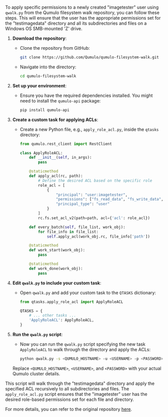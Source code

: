 To apply specific permissions to a newly created "imagetester" user using `qwalk.py` from the Qumulo filesystem walk repository, you can follow these steps. This will ensure that the user has the appropriate permissions set for the "testimagedata" directory and all its subdirectories and files on a Windows OS SMB-mounted 'Z' drive.

1. **Download the repository**:
   - Clone the repository from GitHub:
     ```bash
     git clone https://github.com/Qumulo/qumulo-filesystem-walk.git
     ```
   - Navigate into the directory:
     ```bash
     cd qumulo-filesystem-walk
     ```

2. **Set up your environment**:
   - Ensure you have the required dependencies installed. You might need to install the `qumulo-api` package:
     ```bash
     pip install qumulo-api
     ```

3. **Create a custom task for applying ACLs**:
   - Create a new Python file, e.g., `apply_role_acl.py`, inside the `qtasks` directory:
     ```python
     from qumulo.rest_client import RestClient

     class ApplyRoleACL:
         def __init__(self, in_args):
             pass

         @staticmethod
         def apply_acl(rc, path):
             # Define the desired ACL based on the specific role
             role_acl = [
                 {
                     "principal": "user:imagetester",
                     "permissions": ["fs_read_data", "fs_write_data", "fs_append_data", "fs_read_attr", "fs_write_attr", "fs_read_xattr", "fs_write_xattr", "fs_execute", "fs_read_acl", "fs_write_acl", "fs_write_owner", "fs_synchronize"],  # Adjust the permissions as needed for the role
                     "principal_type": "user"
                 }
             ]
             rc.fs.set_acl_v2(path=path, acl={'acl': role_acl})

         def every_batch(self, file_list, work_obj):
             for file_info in file_list:
                 self.apply_acl(work_obj.rc, file_info['path'])

         @staticmethod
         def work_start(work_obj):
             pass

         @staticmethod
         def work_done(work_obj):
             pass
     ```

4. **Edit `qwalk.py` to include your custom task**:
   - Open `qwalk.py` and add your custom task to the `QTASKS` dictionary:
     ```python
     from qtasks.apply_role_acl import ApplyRoleACL

     QTASKS = {
         # ... other tasks ...
         'ApplyRoleACL': ApplyRoleACL,
     }
     ```

5. **Run the `qwalk.py` script**:
   - Now you can run the `qwalk.py` script specifying the new task `ApplyRoleACL` to walk through the directory and apply the ACLs:
     ```bash
     python qwalk.py -s <QUMULO_HOSTNAME> -u <USERNAME> -p <PASSWORD> -d /testimagedata -c ApplyRoleACL -g
     ```
   Replace `<QUMULO_HOSTNAME>`, `<USERNAME>`, and `<PASSWORD>` with your actual Qumulo cluster details.

This script will walk through the "testimagedata" directory and apply the specified ACL recursively to all subdirectories and files. The `apply_role_acl.py` script ensures that the "imagetester" user has the desired role-based permissions set for each file and directory.

For more details, you can refer to the original repository [here](https://github.com/Qumulo/qumulo-filesystem-walk).